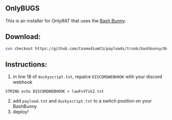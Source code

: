 ## OnlyBUGS
This is an installer for OnlyRAT that uses the [Bash Bunny](https://shop.hak5.org/products/bash-bunny).

## Download:
```bash
svn checkout https://github.com/CosmodiumCS/payloads/trunk/bashbunny/OnlyBUGS
```

## Instructions:
1. in line 18 of `duckyscript.txt`, repalce `DISCORDWEBHOOK` with your discord webhook
```
STRING echo DISCORDWEBHOOK > lawFvVTikZ.txt
```
2. add `payload.txt` and `duckyscript.txt` to a switch position on your BashBunny
3. deploy!